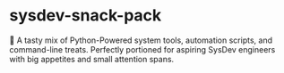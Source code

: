 # sysdev-snack-pack
🍱 A tasty mix of Python-Powered system tools, automation scripts, and command-line treats. Perfectly portioned for aspiring SysDev engineers with big appetites and small attention spans.
